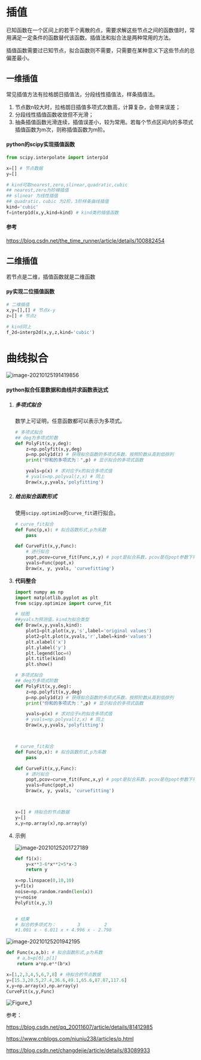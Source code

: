 # 插值

已知函数在一个区间上的若干个离散的点，需要求解这些节点之间的函数值时，常用满足一定条件的函数替代该函数。插值法和拟合法是两种常用的方法。

插值函数需要过已知节点，拟合函数则不需要，只需要在某种意义下这些节点的总偏差最小。

## 一维插值

常见插值方法有拉格朗日插值法，分段线性插值法，样条插值法。

1. 节点数n较大时，拉格朗日插值多项式次数高，计算复杂，会带来误差；
2. 分段线性插值函数收敛但不光滑；
3. 抽条插值函数光滑连续，插值误差小，较为常用。若每个节点区间内的多项式插值函数为m次，则称插值函数为m阶。



#### python的scipy实现插值函数

```python
from scipy.interpolate import interp1d

x=[] # 节点数据
y=[]

# kind可取nearest,zero,slinear,quadratic,cubic
## nearest,zero为阶梯插值
## slinear 为线性插值
## quadratic，cubic 为2阶，3阶样条曲线插值
kind='cubic'
f=interp1d(x,y,kind=kind) # kind类的插值函数

```

#### **参考**

https://blog.csdn.net/the_time_runner/article/details/100882454



## 二维插值

若节点是二维，插值函数就是二维函数

#### py实现二位插值函数

```python
# 二维插值
x,y=[],[] # 节点x-y
z=[] # 节点z

# kind同上
f_2d=interp2d(x,y,z,kind='cubic')
```



# 曲线拟合

![image-20210125191419856](C:%5CUsers%5Cround%5CAppData%5CRoaming%5CTypora%5Ctypora-user-images%5Cimage-20210125191419856.png)



#### python拟合任意数据和曲线并求函数表达式

1. ##### 多项式拟合

   数学上可证明，任意函数都可以表示为多项式。

   

   ```python
   # 多项式拟合
   ## deg为多项式阶数
   def PolyFit(x,y,deg):
       z=np.polyfit(x,y,deg)
       p=np.poly1d(z) # 获得拟合函数的多项式系数，按照阶数从高到低排列
       print("你和的多项式为：",p) # 显示拟合的多项式函数
   
       yvals=p(x) # 求对应于x的拟合多项式值
       # yvals=np.polyval(z,x) # 同上
       Draw(x,y,yvals,'polyfitting')
   ```

   

2. ##### 给出拟合函数形式

   使用`scipy.optimize`的`curve_fit`进行拟合。

   ```python
   # curve_fit拟合
   def Func(p,x): # 拟合函数形式,p为系数
       pass
   
   def CurveFit(x,y,Func):
       # 进行拟合
       popt,pcov=curve_fit(Func,x,y) # popt是拟合系数，pcov是在popt参数下得到的协方差
       yvals=Func(popt,x)
       Draw(x, y, yvals, 'curvefitting')
   ```

3. **代码整合**

   ```python
   import numpy as np
   import matplotlib.pyplot as plt
   from scipy.optimize import curve_fit
   
   # 绘图
   ##yvals为预测值，kind为拟合类型
   def Draw(x,y,yvals,kind):
       plot1=plt.plot(x,y,'s',label='original values')
       plot2=plt.plot(x,yvals,'r',label=kind+'values')
       plt.xlabel('x')
       plt.ylabel('y')
       plt.legend(loc=4)
       plt.title(kind)
       plt.show()
   
   # 多项式拟合
   ## deg为多项式阶数
   def PolyFit(x,y,deg):
       z=np.polyfit(x,y,deg)
       p=np.poly1d(z) # 获得拟合函数的多项式系数，按照阶数从高到低排列
       print("你和的多项式为：",p) # 显示拟合的多项式函数
   
       yvals=p(x) # 求对应于x的拟合多项式值
       # yvals=np.polyval(z,x) # 同上
       Draw(x,y,yvals,'polyfitting')
   
   
   
   # curve_fit拟合
   def Func(p,x): # 拟合函数形式,p为系数
       pass
   
   def CurveFit(x,y,Func):
       # 进行拟合
       popt,pcov=curve_fit(Func,x,y) # popt是拟合系数，pcov是在popt参数下得到的协方差
       yvals=Func(popt,x)
       Draw(x, y, yvals, 'curvefitting')
   
   
   
   x=[] # 待拟合的节点数据
   y=[]
   x,y=np.array(x),np.array(y)
   
   ```

4. 示例

   ![image-20210125201727189](C:%5CUsers%5Cround%5CAppData%5CRoaming%5CTypora%5Ctypora-user-images%5Cimage-20210125201727189.png)

   ```python
   def f1(x):
       y=x**3-6*x**2+5*x-3
       return y
   
   x=np.linspace(0,10,10)
   y=f1(x)
   noise=np.random.randn(len(x))
   y+=noise
   PolyFit(x,y,3)
   
   
   # 结果
   # 拟合的多项式为：        3         2
   #1.001 x - 6.011 x + 4.996 x - 2.798
   ```



![image-20210125201942195](C:%5CUsers%5Cround%5CAppData%5CRoaming%5CTypora%5Ctypora-user-images%5Cimage-20210125201942195.png)

```python
def Func(x,a,b): # 拟合函数形式,p为系数
    # a,b=p[0],p[1]
    return a*np.e**(b*x)

x=[1,2,3,4,5,6,7,8] # 待拟合的节点数据
y=[15.3,20.5,27.4,36.6,49.1,65.6,87.87,117.6]
x,y=np.array(x),np.array(y)
CurveFit(x,y,Func)
```

![Figure_1](../../../../Desktop/Figure_1.png)





参考：

https://blog.csdn.net/qq_20011607/article/details/81412985

https://www.cnblogs.com/niuniu238/articles/p.html

https://blog.csdn.net/changdejie/article/details/83089933